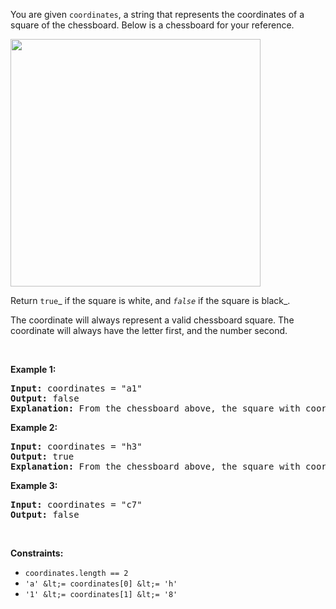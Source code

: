 You are given `` coordinates ``, a string that represents the coordinates of a square of the chessboard. Below is a chessboard for your reference.

<img alt="" src="https://assets.leetcode.com/uploads/2021/02/19/screenshot-2021-02-20-at-22159-pm.png" style="width: 400px; height: 396px;"/>

Return `` true ``_ if the square is white, and _`` false ``_ if the square is black_.

The coordinate will always represent a valid chessboard square. The coordinate will always have the letter first, and the number second.

&nbsp;

__Example 1:__

<pre>
<strong>Input:</strong> coordinates = "a1"
<strong>Output:</strong> false
<strong>Explanation:</strong> From the chessboard above, the square with coordinates "a1" is black, so return false.
</pre>

__Example 2:__

<pre>
<strong>Input:</strong> coordinates = "h3"
<strong>Output:</strong> true
<strong>Explanation:</strong> From the chessboard above, the square with coordinates "h3" is white, so return true.
</pre>

__Example 3:__

<pre>
<strong>Input:</strong> coordinates = "c7"
<strong>Output:</strong> false
</pre>

&nbsp;

__Constraints:__

*   `` coordinates.length == 2 ``
*   `` 'a' &lt;= coordinates[0] &lt;= 'h' ``
*   `` '1' &lt;= coordinates[1] &lt;= '8' ``